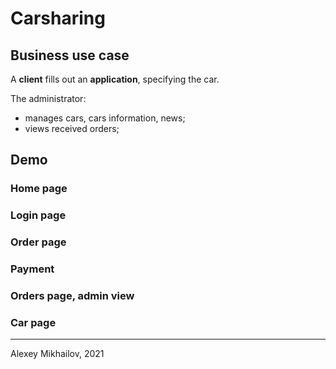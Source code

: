 # Carsharing
## Business use case

A **client** fills out an **application**, specifying the car.

The administrator:

- manages cars, cars information, news;
- views received orders;

## Demo

### Home page

### Login page


### Order page


### Payment


### Orders page, admin view


### Car page

-----
Alexey Mikhailov, 2021
